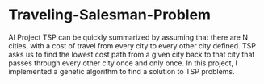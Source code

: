 # Traveling-Salesman-Problem
AI Project
TSP can be quickly summarized by assuming that there are N cities, with a cost of travel from every city to every other city defined. TSP asks us to find the lowest cost path from a given city back to that city that passes through every other city once and only once.
In this project, I implemented a genetic algorithm to find a solution to TSP problems.
